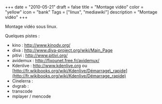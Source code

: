 +++
date = "2010-05-21"
draft = false
title = "Montage vidéo"
color = "yellow"
icon = "bank"
Tags = ["linux", "mediawiki"]
description = "Montage vidéo"
+++

Montage vidéo sous linux.

Quelques pistes :

-   kino : <http://www.kinodv.org/>
-   diva : <http://www.diva-project.org/wiki/Main_Page>
-   pitivi : <http://www.pitivi.org/>
-   avidemux : <http://fixounet.free.fr/avidemux/>
-   Kdenlive : <http://www.kdenlive.org> ou
    [http://fr.wikibooks.org/wiki/Kdenlive/Démarrage\_rapide](http://fr.wikibooks.org/wiki/Kdenlive/Démarrage_rapide)
-   Cinelerra :
-   dvgrab :
-   transcode
-   mplayer / mencode

